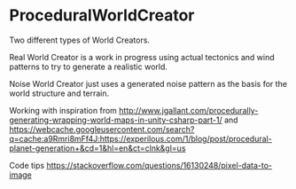 # ProceduralWorldCreator

Two different types of World Creators.

Real World Creator is a work in progress using actual tectonics and wind patterns to try to generate a realistic world.

Noise World Creator just uses a generated noise pattern as the basis for the world structure and terrain.



Working with inspiration from
http://www.jgallant.com/procedurally-generating-wrapping-world-maps-in-unity-csharp-part-1/
and 
https://webcache.googleusercontent.com/search?q=cache:a9Rmri8mFf4J:https://experilous.com/1/blog/post/procedural-planet-generation+&cd=1&hl=en&ct=clnk&gl=us


Code tips
https://stackoverflow.com/questions/16130248/pixel-data-to-image
